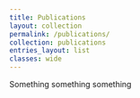 ```yaml
---
title: Publications
layout: collection
permalink: /publications/
collection: publications
entries_layout: list
classes: wide
---
```


Something something something